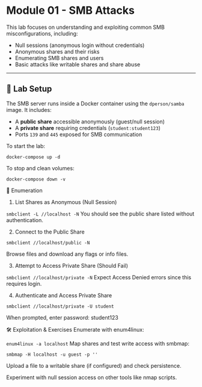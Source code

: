 # Module 01 - SMB Attacks

This lab focuses on understanding and exploiting common SMB misconfigurations, including:

- Null sessions (anonymous login without credentials)
- Anonymous shares and their risks
- Enumerating SMB shares and users
- Basic attacks like writable shares and share abuse

---

## 🧰 Lab Setup

The SMB server runs inside a Docker container using the `dperson/samba` image. It includes:

- A **public share** accessible anonymously (guest/null session)
- A **private share** requiring credentials (`student:student123`)
- Ports `139` and `445` exposed for SMB communication

To start the lab:

`docker-compose up -d`

To stop and clean volumes:

`docker-compose down -v`

🔎 Enumeration

1. List Shares as Anonymous (Null Session)

`smbclient -L //localhost -N`
You should see the public share listed without authentication.

2. Connect to the Public Share

`smbclient //localhost/public -N`

Browse files and download any flags or info files.

3. Attempt to Access Private Share (Should Fail)

`smbclient //localhost/private -N`
Expect Access Denied errors since this requires login.

4. Authenticate and Access Private Share

`smbclient //localhost/private -U student`

When prompted, enter password: student123

🛠️ Exploitation & Exercises
Enumerate with enum4linux:

`enum4linux -a localhost`
Map shares and test write access with smbmap:

`smbmap -H localhost -u guest -p ''`

Upload a file to a writable share (if configured) and check persistence.

Experiment with null session access on other tools like nmap scripts.
